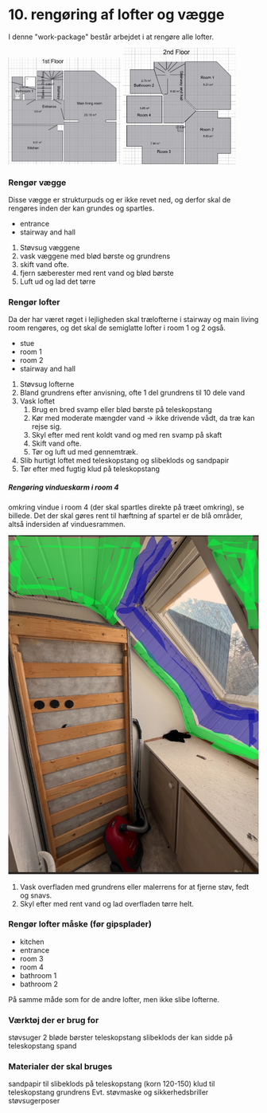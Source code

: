 # 10. rengøring af lofter og vægge


I denne "work-package" består arbejdet i at rengøre alle lofter. 

<p float="left">
  <img src="figures/1stFloor.png" alt="1. sal" width="45%" />
  <img src="figures/2ndFloor.png" alt="2. sal" width="45%" />
</p>


### Rengør vægge
Disse vægge er strukturpuds og er ikke revet ned, og derfor skal de rengøres inden der kan grundes og spartles.
- entrance
- stairway and hall

1. Støvsug væggene 
2. vask væggene med blød børste og grundrens
3. skift vand ofte.
4. fjern sæberester med rent vand og blød børste
5. Luft ud og lad det tørre


### Rengør lofter
Da der har været røget i lejligheden skal trælofterne i stairway og main living room rengøres, og det skal de semiglatte lofter i room 1 og 2 også.

- stue
- room 1
- room 2
- stairway and hall



1. Støvsug lofterne
2. Bland grundrens efter anvisning, ofte 1 del grundrens til 10 dele vand 
3. Vask loftet
   1. Brug en bred svamp eller blød børste på teleskopstang
   2. Kør med moderate mængder vand → ikke drivende vådt, da træ kan rejse sig.
   3. Skyl efter med rent koldt vand og med ren svamp på skaft
   4. Skift vand ofte.
   5. Tør og luft ud med gennemtræk.
4. Slib hurtigt loftet med teleskopstang og slibeklods og sandpapir
5. Tør efter med fugtig klud på teleskopstang



##### Rengøring vindueskarm i room 4
omkring vindue i room 4 (der skal spartles direkte på træet omkring), se billede. Det der skal gøres rent til hæftning af spartel er de blå områder, altså indersiden af vinduesrammen.  

![alt text](figures/image-21.png)

1. Vask overfladen med grundrens eller malerrens for at fjerne støv, fedt og snavs.
2. Skyl efter med rent vand og lad overfladen tørre helt.


### Rengør lofter måske (før gipsplader)
- kitchen
- entrance
- room 3
- room 4
- bathroom 1
- bathroom 2

På samme måde som for de andre lofter, men ikke slibe lofterne.



### Værktøj der er brug for
støvsuger
2 bløde børster
teleskopstang
slibeklods der kan sidde på teleskopstang
spand

### Materialer der skal bruges
sandpapir til slibeklods på teleskopstang (korn 120-150)
klud til teleskopstang 
grundrens
Evt. støvmaske og sikkerhedsbriller
støvsugerposer